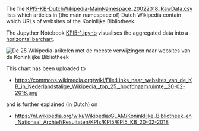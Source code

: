 The file [KPI5-KB-DutchWikipedia-MainNamespace_20022018_RawData.csv](KPI5-KB-DutchWikipedia-MainNamespace_20022018_RawData.csv) lists which articles in (the main namespace of) Dutch Wikipedia contain which URLs of websites of the Koninlijke Bibliotheek.

The Jupyther Notebook [KPI5-1.ipynb](KPI5-1.ipynb) visualises the aggregated data into a [horizontal barchart](KPI5-Plot1.png). 

![De 25 Wikipedia-arikelen met de meeste verwijzingen naar websites van de Koninklijke Bibliotheek](https://raw.githubusercontent.com/ookgezellig/KB-Wiki-Stats-Graphs/master/KPI5/KPI5-1/KPI5-Plot1.png)

This chart has been uploaded to
* https://commons.wikimedia.org/wiki/File:Links_naar_websites_van_de_KB_in_Nederlandstalige_Wikipedia,_top_25,_hoofdnaamruimte,_20-02-2018.png

and is further explained (in Dutch) on

* https://nl.wikipedia.org/wiki/Wikipedia:GLAM/Koninklijke_Bibliotheek_en_Nationaal_Archief/Resultaten/KPIs/KPI5/KPI5_KB_20-02-2018

